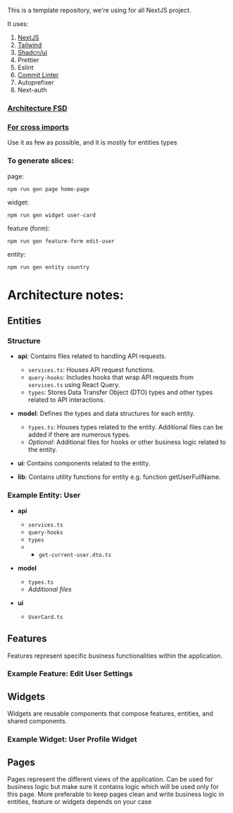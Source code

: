 This is a template repository, we're using for all NextJS project.

It uses:

1. [NextJS](https://nextjs.org/)
2. [Tailwind](https://tailwindcss.com/)
3. [Shadcn/ui](https://ui.shadcn.com/)
4. Prettier
5. Eslint
6. [Commit Linter](https://commitlint.js.org/#/)
7. Autoprefixer
8. Next-auth

### [Architecture FSD](https://feature-sliced.design/docs)


### [For cross imports](https://github.com/feature-sliced/documentation/discussions/390#discussioncomment-5570073)
Use it as few as possible, and it is mostly for entities types


### To generate slices:

page:
```shell
npm run gen page home-page
```
widget:

```shell
npm run gen widget user-card
```

feature (form):

```shell
npm run gen feature-form edit-user
```

entity:

```shell
npm run gen entity country
```

# Architecture notes:
## Entities

### Structure

- **api**: Contains files related to handling API requests.
    - `services.ts`: Houses API request functions.
    - `query-hooks`: Includes hooks that wrap API requests from `services.ts` using React Query.
    - `types`: Stores Data Transfer Object (DTO) types and other types related to API interactions.

- **model**: Defines the types and data structures for each entity.
    - `types.ts`: Houses types related to the entity. Additional files can be added if there are numerous types.
    - *Optional*: Additional files for hooks or other business logic related to the entity.

- **ui**: Contains components related to the entity.

- **lib**: Contains utility functions for entity e.g. function getUserFullName.

### Example Entity: User

- **api**
    - `services.ts`
    - `query-hooks`
    - `types`
    - - `get-current-user.dto.ts`

- **model**
    - `types.ts`
    - *Additional files*

- **ui**
    - `UserCard.ts`

## Features

Features represent specific business functionalities within the application.

### Example Feature: Edit User Settings

## Widgets

Widgets are reusable components that compose features, entities, and shared components.

### Example Widget: User Profile Widget

## Pages

Pages represent the different views of the application.
Can be used for business logic but make sure it contains logic which will be used only for this page. More preferable to keep pages clean and write business logic in entities, feature or widgets depends on your case
